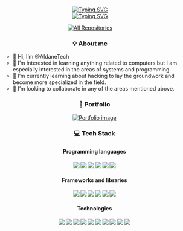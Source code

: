 <!--
Inspired in alsiam's readme repository
 -->

<!-- Intro  -->
<h3 align="center">
        
</h3>

<div align="center">
    <a href="https://git.io/typing-svg">
        <img src="https://readme-typing-svg.demolab.com?font=Source+Code+Pro&size=20&duration=4000&pause=1000&color=F03F88&center=true&vCenter=true&random=false&width=435&lines=&gt+echo+-e+&quot;I+am+Aldane&quot;" alt="Typing SVG" />
    </a>
</div>

<div align="center">
    <a href="https://git.io/typing-svg">
        <img src="https://readme-typing-svg.demolab.com?font=Source+Code+Pro&size=15&duration=4000&pause=1000&color=008080&center=true&vCenter=true&random=false&width=435&lines=「+Software+Engineer+」;" alt="Typing SVG" />
    </a>
 <br>
</div>


<p align="center">
  <a href="https://github.com/AldaneTech?tab=repositories" target="_blank"><img alt="All Repositories" title="All Repositories" src="https://img.shields.io/badge/-All%20Repos-2962FF?style=for-the-badge&logo=koding&logoColor=white"/></a>
</p>

<h3 align="center">💡 About me</h3>
<ul>

- 👋 Hi, I’m @AldaneTech
- 👀 I’m interested in learning anything related to computers but I am especially interested in the areas of systems and programming.
- 🌱 I’m currently learning about hacking to lay the groundwork and become more specialized in the field.
- 💞️ I’m looking to collaborate in any of the areas mentioned above.

<h3 align="center">📄 Portfolio</h3>
<p align="center">
 <a href="" target="_blank">
    <img src="https://img.shields.io/badge/My-Personal%20Portfolio%20-white" alt="Portfolio image">
  </a>
</p>

<h3 align="center">💻 Tech Stack<h3>
 
<h4 align="center">Programming languages<h4>
<div align="center">
 <img src="https://img.shields.io/badge/Java-%23ED8B00.svg?logo=openjdk&logoColor=white">
  <img src="https://img.shields.io/badge/TypeScript-3178C6?logo=typescript&logoColor=fff">
 <img src="https://img.shields.io/badge/Python-3776AB?logo=python&logoColor=fff">
 <img src="https://img.shields.io/badge/php-%23777BB4.svg?&logo=php&logoColor=white">
 <img src="https://img.shields.io/badge/HTML-%23E34F26.svg?logo=html5&logoColor=white">
 <img src="https://img.shields.io/badge/CSS-1572B6?logo=css3&logoColor=fff">
</div>

<h4 align="center">Frameworks and libraries<h4>
<div align="center">
 <img src="https://img.shields.io/badge/Angular-%23DD0031.svg?logo=angular&logoColor=white">
 <img src="https://img.shields.io/badge/primeng-06B6D4.svg?logo=primeng&logoColor=white">
 <img src="https://img.shields.io/badge/Tailwind%20CSS-%2338B2AC.svg?logo=tailwind-css&logoColor=white">
 <img src="https://img.shields.io/badge/Bootstrap-7952B3?logo=bootstrap&logoColor=fff">
 <img src="https://img.shields.io/badge/Laravel-%23FF2D20.svg?logo=laravel&logoColor=white">
 <img src="https://img.shields.io/badge/Nest.js-%23E0234E.svg?logo=nestjs&logoColor=white">

</div>

<h4 align="center">Technologies<h4>
<div align="center">

 <img src="https://img.shields.io/badge/Postgres-%23316192.svg?logo=postgresql&logoColor=white">
  <img src="https://img.shields.io/badge/MySQL-4479A1?logo=mysql&logoColor=fff">
 <img src="https://img.shields.io/badge/Docker-2496ED?logo=docker&logoColor=fff">
  <img src="https://img.shields.io/badge/Kubernetes-326CE5?logo=kubernetes&logoColor=fff">

 <img src="https://img.shields.io/badge/IntelliJIDEA-000000.svg?logo=intellij-idea&logoColor=white">
 <img src="https://custom-icon-badges.demolab.com/badge/Visual%20Studio%20Code-0078d7.svg?logo=vsc&logoColor=white">

  <img src="https://img.shields.io/badge/Postman-FF6C37?logo=postman&logoColor=white">

 <img src="https://img.shields.io/badge/GitHub-%23121011.svg?logo=github&logoColor=white">
 <img src="https://custom-icon-badges.demolab.com/badge/Windows-0078D6?logo=windows11&logoColor=white">
 <img src="https://img.shields.io/badge/Ubuntu-E95420?logo=ubuntu&logoColor=white">
</div>

